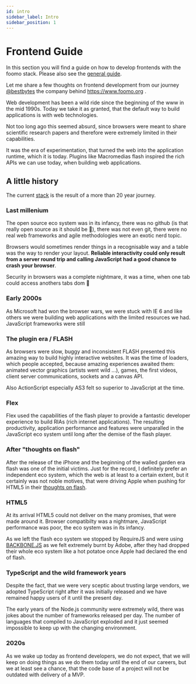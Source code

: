 ```yaml
---
id: intro
sidebar_label: Intro
sidebar_position: 1
---
```

# Frontend Guide

In this section you will find a guide on how to develop frontends with the foomo stack. Please also see the [general guide](../general/intro).

Let me share a few thoughts on frontend development from our journey [@bestbytes](https://www.bestbytes.com) the company behind https://www.foomo.org .

Web development has been a wild ride since the beginning of the www in the mid 1990s. Today we take it as granted, that the default way to build applications is with web technologies.

Not too long ago this seemed absurd, since browsers were meant to share scientific research papers and therefore were extremely limited in their capabilities.

It was the era of experimentation, that turned the web into the application runtime, which it is today. Plugins like Macromedias flash inspired the rich APIs we can use today, when building web applications.

## A little history

The current [stack](stack) is the result of a more than 20 year journey.

### Last millenium

The open source eco system was in its infancy, there was no github (is that really open source as it should be 🤔), there was not even git, there were no real web frameworks and agile methodologies were an exotic nerd topic.

Browsers would sometimes render things in a recognisable way and a table was the way to render your layout. **Reliable interactivity could only result from a server round trip and calling JavaScript had a good chance to crash your browser**.

Security in browsers was a complete nightmare, it was a time, when one tab could access anothers tabs dom 🤯

### Early 2000s

As Microsoft had won the browser wars, we were stuck with IE 6 and like others we were building web applications with the limited resources we had. JavaScript frameworks were still 

### The plugin era / FLASH

As browsers were slow, buggy and inconsistent FLASH presented this amazing way to build highly interactive websites. It was the time of loaders, which people accepted, because amazing experiences awaited them: animated vector graphics (artists went wild ...), games, the first videos, client server communications, sockets and a canvas API.

Also ActionScript especially AS3 felt so superior to JavaScript at the time.

### Flex

Flex used the capabilities of the flash player to provide a fantastic developer experience to build RIAs (rich internet applications). The resulting productivity, application performance and features were unparalled in the JavaScript eco system until long after the demise of the flash player.

### After "thoughts on flash"

After the release of the iPhone and the beginning of the walled garden era flash was one of the initial victims. Just for the record, I definitely prefer an independent eco system, which the web is at least to a certain extent, but it certainly was not noble motives, that were driving Apple when pushing for HTML5 in their [thoughts on flash](https://web.archive.org/web/20170615060422/https://www.apple.com/hotnews/thoughts-on-flash/).

### HTML5

At its arrival HTML5 could not deliver on the many promises, that were made around it. Browser compatibilty was a nightmare, JavaScript performance was poor, the eco system was in its infancy. 

As we left the flash eco system we stopped by RequireJS and were using [BACKBONE.JS](https://backbonejs.org/) as we felt extremely burnt by Adobe, after they had dropped their whole eco system like a hot potatoe once Apple had declared the end of flash.

### TypeScript and the wild framework years

Despite the fact, that we were very sceptic about trusting large vendors, we adopted TypeScript right after it was initially released and we have remained happy users of it until the present day.

The early years of the Node.js community were extremely wild, there was jokes about the number of frameworks released per day. The number of languages that compiled to JavaScript exploded and it just seemed impossible to keep up with the changing environment.

### 2020s 

As we wake up today as frontend developers, we do not expect, that we will keep on doing things as we do them today until the end of our careers, but we at least see a chance, that the code base of a project will not be outdated with delivery of a MVP.


